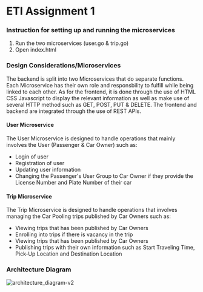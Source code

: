 # ETI Assignment 1

### Instruction for setting up and running the microservices
1. Run the two microservices (user.go & trip.go)
2. Open index.html

### Design Considerations/Microservices
The backend is split into two Microservices that do separate functions. Each Microservice has their own role and responsbility to fulfill while being linked to each other.
As for the frontend, it is done through the use of HTML CSS Javascript to display the relevant information as well as make use of several HTTP method such as GET, POST, PUT & DELETE.
The frontend and backend are integrated through the use of REST APIs.

#### User Microservice
The User Microservice is designed to handle operations that mainly involves the User (Passenger & Car Owner) such as:
- Login of user
- Registration of user
- Updating user information
- Changing the Passenger's User Group to Car Owner if they provide the License Number and Plate Number of their car
  
#### Trip Microservice
The Trip Microservice is designed to handle operations that involves managing the Car Pooling trips published by Car Owners such as:
- Viewing trips that has been published by Car Owners
- Enrolling into trips if there is vacancy in the trip
- Viewing trips that has been published by Car Owners
- Publishing trips with their own information such as Start Traveling Time, Pick-Up Location and Destination Location

### Architecture Diagram
![architecture_diagram-v2](https://github.com/simon912/ETI-Assignment-1/assets/93958709/70622e04-3916-4edb-b1b4-c9b35ee9b212)
